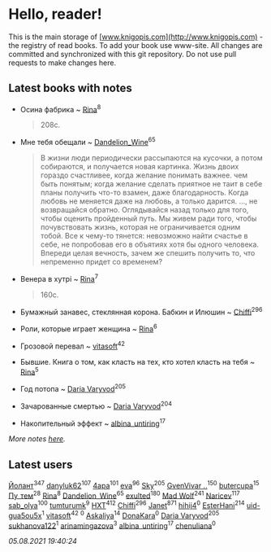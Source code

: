 # Hello, reader!
This is the main storage of [www.knigopis.com](http://www.knigopis.com) - the registry of read books.
To add your book use www-site. All changes are committed and synchronized with this git repository.
Do not use pull requests to make changes here.


## Latest books with notes
* Осина фабрика ~ [Rina](users/102/102857111133378678801-google)<sup>8</sup>
    > 208с.

* Мне тебя обещали ~ [Dandelion_Wine](users/586/58602788-vkontakte)<sup>65</sup>
    > В жизни люди периодически рассыпаются на кусочки, а потом собираются, и получается новая картинка.
    > Жизнь двоих гораздо счастливее, когда желание понимать важнее. чем быть понятым; когда желание сделать приятное не таит в себе планы получить что-то взамен, даже благодарность. Когда любовь не меняется даже на любовь, а только дарится.
    > ..., не возвращайся обратно. Оглядывайся назад только для того, чтобы оценить пройденный путь.
    > Мы живем ради того, чтобы почувствовать жизнь, которая не ограничивается одним тобой. Все к чему-то тянется: невозможно найти счастье в себе, не попробовав его в объятиях хотя бы одного человека.
    > Впереди целая вечность, зачем же спешить получить то, что непременно придет со временем?

* Венера в хутрі ~ [Rina](users/102/102857111133378678801-google)<sup>7</sup>
    > 160с.

* Бумажный занавес, стеклянная корона. Бабкин и Илюшин ~ [Chiffi](users/105/105831994080785626680-google)<sup>296</sup>

* Роли, которые играет женщина ~ [Rina](users/102/102857111133378678801-google)<sup>6</sup>

* Грозовой перевал ~ [vitasoft](users/474/47446642-vkontakte)<sup>42</sup>

* Бывшие. Книга о том, как класть на тех, кто хотел класть на тебя ~ [Rina](users/102/102857111133378678801-google)<sup>5</sup>

* Год потопа ~ [Daria Varyvod](users/829/829893410524253-facebook)<sup>205</sup>

* Зачарованные смертью ~ [Daria Varyvod](users/829/829893410524253-facebook)<sup>204</sup>

* Накопительный эффект ~ [albina_untiring](users/257/2579695-vkontakte)<sup>17</sup>


_More notes [here](latest_books_with_notes.md)._


## Latest users
[Йолант](users/104/104690883692185089260-google)<sup>347</sup> 
[danyluk62](users/374/374149854-vkontakte)<sup>107</sup> 
[4apa](users/117/117392596378069249667-google)<sup>101</sup> 
[eva](users/111/111656270551033014778-google)<sup>96</sup> 
[Sky](users/118/118049897850017649660-googleplus)<sup>205</sup> 
[GvenVivar ..](users/158/158266434925901-facebook)<sup>150</sup> 
[butercupa](users/193/193697993-vkontakte)<sup>15</sup> 
[Пу_тем](users/344/3448154788585127-facebook)<sup>28</sup> 
[Rina](users/102/102857111133378678801-google)<sup>8</sup> 
[Dandelion_Wine](users/586/58602788-vkontakte)<sup>65</sup> 
[exulted](users/100/100599204551896265722-google)<sup>180</sup> 
[Mad Wolf](users/947/94738840-vkontakte)<sup>241</sup> 
[Naricev](users/107/107090515204537133928-google)<sup>117</sup> 
[sab_olya](users/139/139338401-vkontakte)<sup>100</sup> 
[tumturumk](users/135/135685382-vkontakte)<sup>9</sup> 
[HXT](users/100/100002563462782-facebook)<sup>412</sup> 
[Chiffi](users/105/105831994080785626680-google)<sup>296</sup> 
[Janet](users/108/108113656204404967440-google)<sup>871</sup> 
[hihij4](users/106/106174139988189335509-google)<sup>0</sup> 
[EsterHani](users/305/30558181-vkontakte)<sup>214</sup> 
[uid-gua5ou5x](users/820/820026022-yandex)<sup>1</sup> 
[vitasoft](users/474/47446642-vkontakte)<sup>42</sup> 
[](users/165/165990417340767-facebook)<sup>0</sup> 
[Askaliya](users/326/326783541-vkontakte)<sup>14</sup> 
[DonaKara](users/112/112305785450519456960-google)<sup>0</sup> 
[Daria Varyvod](users/829/829893410524253-facebook)<sup>205</sup> 
[sukhanova122](users/674/674216608-yandex)<sup>1</sup> 
[arinamingazova](users/666/666911182-yandex)<sup>3</sup> 
[albina_untiring](users/257/2579695-vkontakte)<sup>17</sup> 
[chenuliana](users/565/565577824-yandex)<sup>0</sup> 


_05.08.2021 19:40:24_
